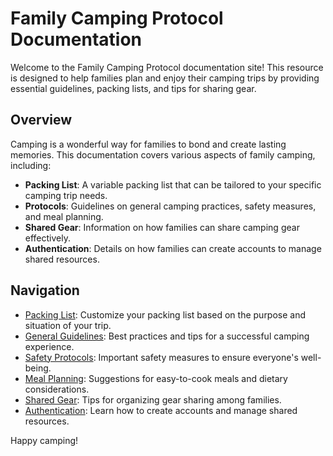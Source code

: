 # Family Camping Protocol Documentation

Welcome to the Family Camping Protocol documentation site! This resource is designed to help families plan and enjoy their camping trips by providing essential guidelines, packing lists, and tips for sharing gear.

## Overview

Camping is a wonderful way for families to bond and create lasting memories. This documentation covers various aspects of family camping, including:

- **Packing List**: A variable packing list that can be tailored to your specific camping trip needs.
- **Protocols**: Guidelines on general camping practices, safety measures, and meal planning.
- **Shared Gear**: Information on how families can share camping gear effectively.
- **Authentication**: Details on how families can create accounts to manage shared resources.

## Navigation

- [Packing List](packing-list.md): Customize your packing list based on the purpose and situation of your trip.
- [General Guidelines](protocols/general-guidelines.md): Best practices and tips for a successful camping experience.
- [Safety Protocols](protocols/safety.md): Important safety measures to ensure everyone's well-being.
- [Meal Planning](protocols/meal-planning.md): Suggestions for easy-to-cook meals and dietary considerations.
- [Shared Gear](shared-gear.md): Tips for organizing gear sharing among families.
- [Authentication](authentication.md): Learn how to create accounts and manage shared resources.

Happy camping!